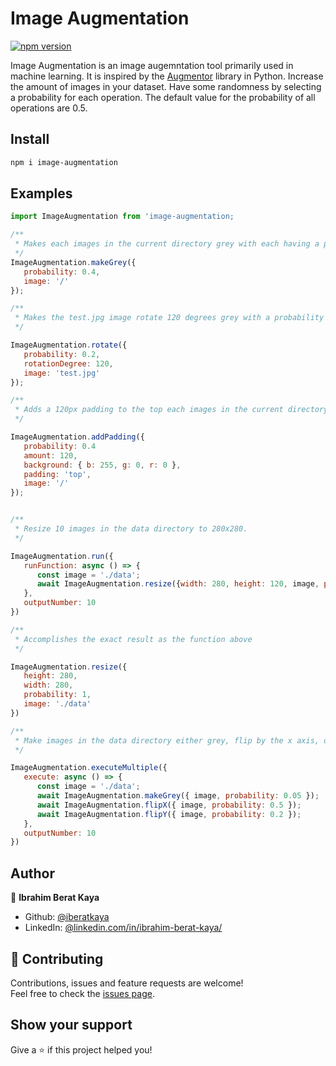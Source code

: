 # Image Augmentation

[![npm version](https://badge.fury.io/js/image-augmentation.svg)](https://badge.fury.io/js/image-augmentation)

Image Augmentation is an image augemntation tool primarily used in machine learning. It is inspired by the [Augmentor](https://github.com/mdbloice/Augmentor) library in Python. Increase the amount of images in your dataset. Have some randomness by selecting a probability for each operation. The default value for the probability of all operations are 0.5.


## Install

```sh
npm i image-augmentation
```
## Examples
```javascript
import ImageAugmentation from 'image-augmentation;

/**
 * Makes each images in the current directory grey with each having a probability of 0.4
 */
ImageAugmentation.makeGrey({
   probability: 0.4,
   image: '/'
});

/**
 * Makes the test.jpg image rotate 120 degrees grey with a probability 0.2
 */

ImageAugmentation.rotate({
   probability: 0.2,
   rotationDegree: 120,
   image: 'test.jpg'
});

/**
 * Adds a 120px padding to the top each images in the current directory with each having a probability 0.4. The added pixels color is blue.
 */

ImageAugmentation.addPadding({
   probability: 0.4
   amount: 120,
   background: { b: 255, g: 0, r: 0 },
   padding: 'top',
   image: '/'
});


/**
 * Resize 10 images in the data directory to 280x280.
 */

ImageAugmentation.run({
   runFunction: async () => {
      const image = './data';
      await ImageAugmentation.resize({width: 280, height: 120, image, probability: 1});
   },
   outputNumber: 10
})

/**
 * Accomplishes the exact result as the function above
 */

ImageAugmentation.resize({
   height: 280,
   width: 280,
   probability: 1,
   image: './data'
})

/**
 * Make images in the data directory either grey, flip by the x axis, or flip by the y axis determined by their probabilities until 10 images are generated.
 */

ImageAugmentation.executeMultiple({
   execute: async () => {
      const image = './data';
      await ImageAugmentation.makeGrey({ image, probability: 0.05 });
      await ImageAugmentation.flipX({ image, probability: 0.5 });
      await ImageAugmentation.flipY({ image, probability: 0.2 });
   },
   outputNumber: 10
})

```

## Author

👤 **Ibrahim Berat Kaya**

* Github: [@iberatkaya](https://github.com/iberatkaya)
* LinkedIn: [@linkedin.com/in/ibrahim-berat-kaya/](https://linkedin.com/in/ibrahim-berat-kaya/)

## 🤝 Contributing

Contributions, issues and feature requests are welcome!<br />Feel free to check the [issues page](https://github.com/iberatkaya/image-augmentation/issues). 

## Show your support

Give a ⭐️ if this project helped you!